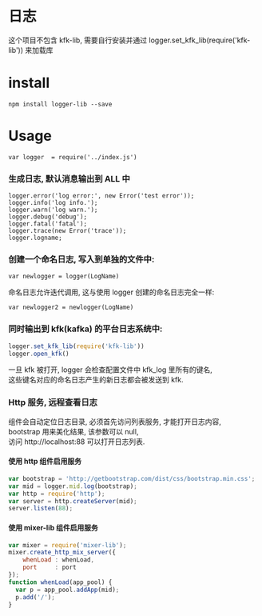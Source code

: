 # 日志

这个项目不包含 kfk-lib, 需要自行安装并通过
logger.set_kfk_lib(require('kfk-lib')) 来加载库


# install

`npm install logger-lib --save`


# Usage

`var logger  = require('../index.js')`


### 生成日志, 默认消息输出到 ALL 中

```
logger.error('log error:', new Error('test error'));
logger.info('log info.');
logger.warn('log warn.');
logger.debug('debug');
logger.fatal('fatal');
logger.trace(new Error('trace'));
logger.logname;
```

### 创建一个命名日志, 写入到单独的文件中:

`var newlogger = logger(LogName)`

命名日志允许迭代调用, 这与使用 logger 创建的命名日志完全一样:

`var newlogger2 = newlogger(LogName)`


### 同时输出到 kfk(kafka) 的平台日志系统中:

```js
logger.set_kfk_lib(require('kfk-lib'))
logger.open_kfk()
```

一旦 kfk 被打开, logger 会检查配置文件中 kfk_log 里所有的键名,  
这些键名对应的命名日志产生的新日志都会被发送到 kfk.


### Http 服务, 远程查看日志

组件会自动定位日志目录, 必须首先访问列表服务, 才能打开日志内容,  
bootstrap 用来美化结果, 该参数可以 null,   
访问 http://localhost:88 可以打开日志列表.  


#### 使用 http 组件启用服务

```js
var bootstrap = 'http://getbootstrap.com/dist/css/bootstrap.min.css';
var mid = logger.mid.log(bootstrap);
var http = require('http');
var server = http.createServer(mid);
server.listen(88);
```

#### 使用 mixer-lib 组件启用服务

```js
var mixer = require('mixer-lib');
mixer.create_http_mix_server({ 
    whenLoad : whenLoad, 
    port     : port
});
function whenLoad(app_pool) {
  var p = app_pool.addApp(mid);
  p.add('/');
}
```